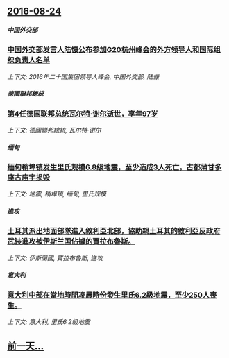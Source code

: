 ## [2016-08-24](/news/2016/08/24/index.md)

##### 中国外交部
### [中国外交部发言人陆慷公布参加G20杭州峰会的外方领导人和国际组织负责人名单 ](/news/2016/08/24/中国外交部发言人陆慷公布参加G20杭州峰会的外方领导人和国际组织负责人名单.md)
_上下文: 2016年二十国集团领导人峰会, 中国外交部, 陆慷_

##### 德國聯邦總統
### [第4任德国联邦总统瓦尔特·谢尔逝世，享年97岁 ](/news/2016/08/24/第4任德国联邦总统瓦尔特-谢尔逝世-享年97岁.md)
_上下文: 德國聯邦總統, 瓦尔特·谢尔_

##### 缅甸
### [缅甸稍埠镇发生里氏规模6.8级地震，至少造成3人死亡，古都蒲甘多座古庙宇损毁](/news/2016/08/24/缅甸稍埠镇发生里氏规模68级地震-至少造成3人死亡-古都蒲甘多座古庙宇损毁.md)
_上下文: 地震, 稍埠镇, 缅甸, 里氏规模_

##### 進攻
### [土耳其派出地面部隊進入敘利亞北部，協助親土耳其的敘利亞反政府武裝進攻被伊斯兰国佔據的賈拉布魯斯。 ](/news/2016/08/24/土耳其派出地面部隊進入敘利亞北部-協助親土耳其的敘利亞反政府武裝進攻被伊斯兰国佔據的賈拉布魯斯.md)
_上下文: 伊斯蘭國, 賈拉布魯斯, 進攻_

##### 意大利
### [意大利中部在當地時間凌晨時份發生里氏6.2級地震，至少250人喪生。 ](/news/2016/08/24/意大利中部在當地時間凌晨時份發生里氏62級地震-至少250人喪生.md)
_上下文: 意大利, 里氏6.2級地震_

## [前一天...](/news/2016/08/22/index.md)

